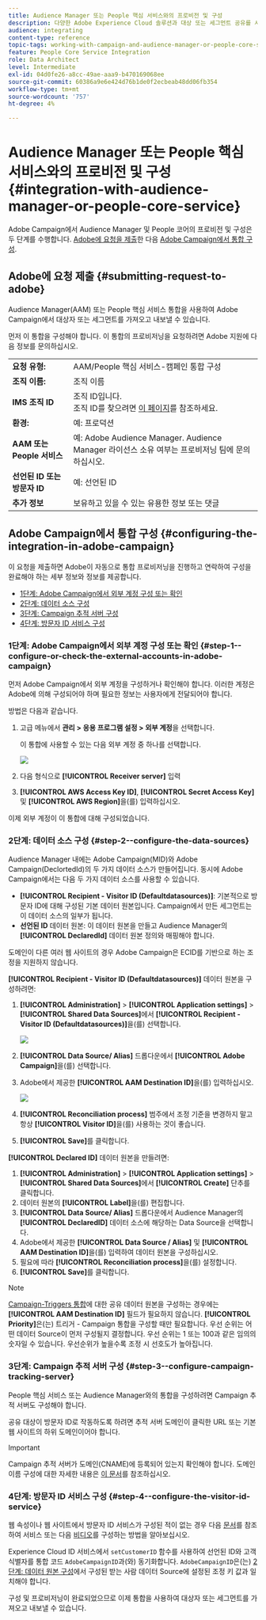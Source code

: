 ```yaml
---
title: Audience Manager 또는 People 핵심 서비스와의 프로비전 및 구성
description: 다양한 Adobe Experience Cloud 솔루션과 대상 또는 세그먼트 공유를 시작하기 위해 Audience Manager/사람 핵심 서비스 통합을 구성하는 방법에 대해 알아봅니다.
audience: integrating
content-type: reference
topic-tags: working-with-campaign-and-audience-manager-or-people-core-service
feature: People Core Service Integration
role: Data Architect
level: Intermediate
exl-id: 04d0fe26-a8cc-49ae-aaa9-b470169068ee
source-git-commit: 60386a9e6e424d76b1de0f2ecbeab48dd06fb354
workflow-type: tm+mt
source-wordcount: '757'
ht-degree: 4%

---
```


# Audience Manager 또는 People 핵심 서비스와의 프로비전 및 구성{#integration-with-audience-manager-or-people-core-service}

Adobe Campaign에서 Audience Manager 및 People 코어의 프로비전 및 구성은 두 단계를 수행합니다. [Adobe에 요청을 제출](#submitting-request-to-adobe)한 다음 [Adobe Campaign에서 통합 구성](#configuring-the-integration-in-adobe-campaign).

## Adobe에 요청 제출 {#submitting-request-to-adobe}

Audience Manager(AAM) 또는 People 핵심 서비스 통합을 사용하여 Adobe Campaign에서 대상자 또는 세그먼트를 가져오고 내보낼 수 있습니다.

먼저 이 통합을 구성해야 합니다. 이 통합의 프로비저닝을 요청하려면 Adobe 지원에 다음 정보를 문의하십시오.

<table> 
 <tbody> 
  <tr> 
   <td> <strong>요청 유형:</strong><br /> </td> 
   <td> AAM/People 핵심 서비스-캠페인 통합 구성 </td> 
  </tr> 
  <tr> 
   <td> <strong>조직 이름:</strong><br /> </td> 
   <td> 조직 이름 </td> 
  </tr> 
  <tr> 
   <td> <strong>IMS 조직 ID</strong><br /> </td> 
   <td> 조직 ID입니다. <br> 조직 ID를 찾으려면 <a href="https://experienceleague.adobe.com/docs/core-services/interface/administration/organizations.html?lang=ko">이 페이지</a>를 참조하세요.</td> 
  </tr> 
  <tr> 
   <td> <strong>환경:</strong><br /> </td> 
   <td> 예: 프로덕션 </td> 
  </tr> 
  <tr> 
   <td> <strong>AAM 또는 People 서비스</strong><br /> </td> 
   <td> 예: Adobe Audience Manager. Audience Manager 라이선스 소유 여부는 프로비저닝 팀에 문의하십시오.</td> 
  </tr> 
  <tr> 
   <td> <strong>선언된 ID 또는 방문자 ID</strong><br /> </td> 
   <td> 예: 선언된 ID </td> 
  </tr> 
  <tr> 
   <td> <strong>추가 정보</strong><br /> </td> 
   <td> 보유하고 있을 수 있는 유용한 정보 또는 댓글 </td> 
  </tr> 
 </tbody> 
</table>

## Adobe Campaign에서 통합 구성 {#configuring-the-integration-in-adobe-campaign}

이 요청을 제출하면 Adobe이 자동으로 통합 프로비저닝을 진행하고 연락하여 구성을 완료해야 하는 세부 정보와 정보를 제공합니다.

* [1단계: Adobe Campaign에서 외부 계정 구성 또는 확인](#step-1--configure-or-check-the-external-accounts-in-adobe-campaign)
* [2단계: 데이터 소스 구성](#step-2--configure-the-data-sources)
* [3단계: Campaign 추적 서버 구성](#step-3--configure-campaign-tracking-server)
* [4단계: 방문자 ID 서비스 구성](#step-4--configure-the-visitor-id-service)

### 1단계: Adobe Campaign에서 외부 계정 구성 또는 확인 {#step-1--configure-or-check-the-external-accounts-in-adobe-campaign}

먼저 Adobe Campaign에서 외부 계정을 구성하거나 확인해야 합니다. 이러한 계정은 Adobe에 의해 구성되어야 하며 필요한 정보는 사용자에게 전달되어야 합니다.

방법은 다음과 같습니다.

1. 고급 메뉴에서 **관리 > 응용 프로그램 설정 > 외부 계정**&#x200B;을 선택합니다.

   이 통합에 사용할 수 있는 다음 외부 계정 중 하나를 선택합니다.

   ![](assets/integration_aam_1.png)

1. 다음 형식으로 **[!UICONTROL Receiver server]** 입력
1. **[!UICONTROL AWS Access Key ID]**, **[!UICONTROL Secret Access Key]** 및 **[!UICONTROL AWS Region]**&#x200B;을(를) 입력하십시오.

이제 외부 계정이 이 통합에 대해 구성되었습니다.

### 2단계: 데이터 소스 구성 {#step-2--configure-the-data-sources}

Audience Manager 내에는 Adobe Campaign(MID)와 Adobe Campaign(DeclortedId)의 두 가지 데이터 소스가 만들어집니다. 동시에 Adobe Campaign에서는 다음 두 가지 데이터 소스를 사용할 수 있습니다.

* **[!UICONTROL Recipient - Visitor ID (Defaultdatasources)]**: 기본적으로 방문자 ID에 대해 구성된 기본 데이터 원본입니다. Campaign에서 만든 세그먼트는 이 데이터 소스의 일부가 됩니다.
* **선언된 ID** 데이터 원본: 이 데이터 원본을 만들고 Audience Manager의 **[!UICONTROL DeclaredId]** 데이터 원본 정의와 매핑해야 합니다.

도메인이 다른 여러 웹 사이트의 경우 Adobe Campaign은 ECID를 기반으로 하는 조정을 지원하지 않습니다.

**[!UICONTROL Recipient - Visitor ID (Defaultdatasources)]** 데이터 원본을 구성하려면:

1. **[!UICONTROL Administration]** > **[!UICONTROL Application settings]** > **[!UICONTROL Shared Data Sources]**&#x200B;에서 **[!UICONTROL Recipient - Visitor ID (Defaultdatasources)]**&#x200B;을(를) 선택합니다.

   ![](assets/integration_aam_2.png)

1. **[!UICONTROL Data Source/ Alias]** 드롭다운에서 **[!UICONTROL Adobe Campaign]**&#x200B;을(를) 선택합니다.
1. Adobe에서 제공한 **[!UICONTROL AAM Destination ID]**&#x200B;을(를) 입력하십시오.

   ![](assets/integration_aam_3.png)

1. **[!UICONTROL Reconciliation process]** 범주에서 조정 기준을 변경하지 말고 항상 **[!UICONTROL Visitor ID]**&#x200B;을(를) 사용하는 것이 좋습니다.
1. **[!UICONTROL Save]**&#x200B;를 클릭합니다.

**[!UICONTROL Declared ID]** 데이터 원본을 만들려면:

1. **[!UICONTROL Administration]** > **[!UICONTROL Application settings]** > **[!UICONTROL Shared Data Sources]**&#x200B;에서 **[!UICONTROL Create]** 단추를 클릭합니다.
1. 데이터 원본의 **[!UICONTROL Label]**&#x200B;을(를) 편집합니다.
1. **[!UICONTROL Data Source/ Alias]** 드롭다운에서 Audience Manager의 **[!UICONTROL DeclaredID]** 데이터 소스에 해당하는 Data Source을 선택합니다.
1. Adobe에서 제공한 **[!UICONTROL Data Source / Alias]** 및 **[!UICONTROL AAM Destination ID]**&#x200B;을(를) 입력하여 데이터 원본을 구성하십시오.
1. 필요에 따라 **[!UICONTROL Reconciliation process]**&#x200B;을(를) 설정합니다.
1. **[!UICONTROL Save]**&#x200B;를 클릭합니다.

>[!NOTE]
>
>[Campaign-Triggers 통합](../../integrating/using/configuring-triggers-in-experience-cloud.md)에 대한 공유 데이터 원본을 구성하는 경우에는 **[!UICONTROL AAM Destination ID]** 필드가 필요하지 않습니다. **[!UICONTROL Priority]**&#x200B;은(는) 트리거 - Campaign 통합을 구성할 때만 필요합니다. 우선 순위는 어떤 데이터 Source이 먼저 구성될지 결정합니다. 우선 순위는 1 또는 100과 같은 임의의 숫자일 수 있습니다. 우선순위가 높을수록 조정 시 선호도가 높아집니다.

### 3단계: Campaign 추적 서버 구성 {#step-3--configure-campaign-tracking-server}

People 핵심 서비스 또는 Audience Manager와의 통합을 구성하려면 Campaign 추적 서버도 구성해야 합니다.

공유 대상이 방문자 ID로 작동하도록 하려면 추적 서버 도메인이 클릭한 URL 또는 기본 웹 사이트의 하위 도메인이어야 합니다.

>[!IMPORTANT]
>
> Campaign 추적 서버가 도메인(CNAME)에 등록되어 있는지 확인해야 합니다. 도메인 이름 구성에 대한 자세한 내용은 [이 문서](https://helpx.adobe.com/kr/campaign/kb/domain-name-delegation.html)를 참조하십시오.

### 4단계: 방문자 ID 서비스 구성 {#step-4--configure-the-visitor-id-service}

웹 속성이나 웹 사이트에서 방문자 ID 서비스가 구성된 적이 없는 경우 다음 [문서](https://experienceleague.adobe.com/docs/id-service/using/implementation/setup-aam-analytics.html)를 참조하여 서비스 또는 다음 [비디오](https://helpx.adobe.com/marketing-cloud/how-to/email-marketing.html#step-two)를 구성하는 방법을 알아보십시오.

Experience Cloud ID 서비스에서 `setCustomerID` 함수를 사용하여 선언된 ID와 고객 식별자를 통합 코드 `AdobeCampaignID`과(와) 동기화합니다. `AdobeCampaignID`은(는) [2단계: 데이터 원본 구성](#step-2--configure-the-data-sources)에서 구성된 받는 사람 데이터 Source에 설정된 조정 키 값과 일치해야 합니다.

구성 및 프로비저닝이 완료되었으므로 이제 통합을 사용하여 대상자 또는 세그먼트를 가져오고 내보낼 수 있습니다.
